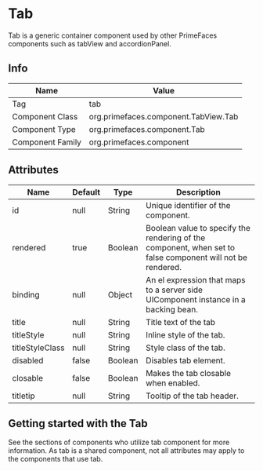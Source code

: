 # Tab

Tab is a generic container component used by other PrimeFaces components such as tabView and
accordionPanel.

## Info

| Name | Value |
| --- | --- |
| Tag | tab
| Component Class | org.primefaces.component.TabView.Tab
| Component Type | org.primefaces.component.Tab
| Component Family | org.primefaces.component |

## Attributes

| Name | Default | Type | Description | 
| --- | --- | --- | --- |
id | null | String | Unique identifier of the component.
rendered | true | Boolean | Boolean value to specify the rendering of the component, when set to false component will not be rendered.
binding | null | Object | An el expression that maps to a server side UIComponent instance in a backing bean.
title | null | String | Title text of the tab
titleStyle | null | String | Inline style of the tab.
titleStyleClass | null | String | Style class of the tab.
disabled | false | Boolean | Disables tab element.
closable | false | Boolean | Makes the tab closable when enabled.
titletip | null | String | Tooltip of the tab header.

## Getting started with the Tab
See the sections of components who utilize tab component for more information. As tab is a shared
component, not all attributes may apply to the components that use tab.

